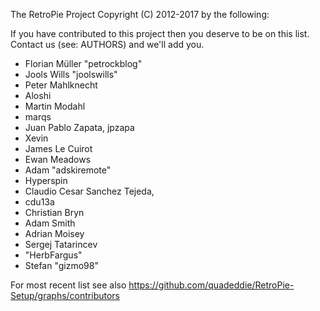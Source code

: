The RetroPie Project
Copyright (C) 2012-2017 by the following:

If you have contributed to this project then you deserve to be on this
list. Contact us (see: AUTHORS) and we'll add you.

* Florian Müller "petrockblog"
* Jools Wills "joolswills"
* Peter Mahlknecht
* Aloshi
* Martin Modahl
* marqs
* Juan Pablo Zapata, jpzapa
* Xevin
* James Le Cuirot
* Ewan Meadows
* Adam "adskiremote"
* Hyperspin
* Claudio Cesar Sanchez Tejeda,
* cdu13a
* Christian Bryn
* Adam Smith
* Adrian Moisey
* Sergej Tatarincev
* "HerbFargus"
* Stefan "gizmo98"

For most recent list see also https://github.com/quadeddie/RetroPie-Setup/graphs/contributors
